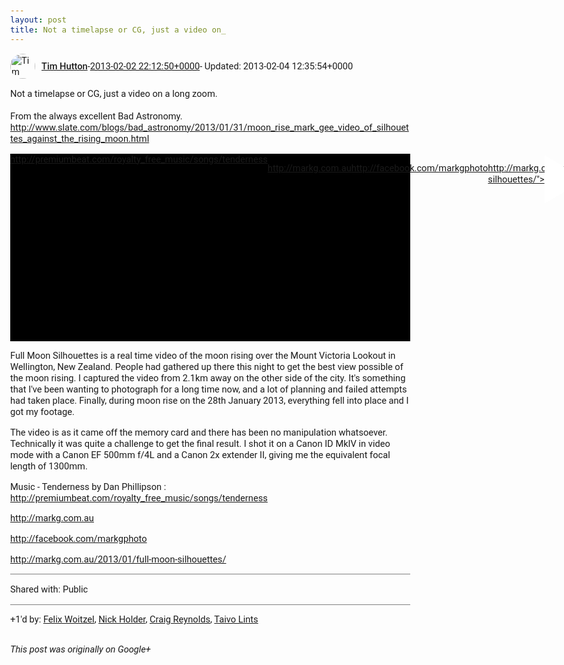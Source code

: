 ```yaml
---
layout: post
title: Not a timelapse or CG, just a video on_
---
```


<html><head><meta charset="utf-8"><title>Not a timelapse or CG, just a video on a long zoom.&lt;br&gt;&lt;br&gt;From the always ex...</title><style>body {font: 11pt Roboto, Arial, sans-serif; max-width: 640px; margin: 24px;}.author-photo {border-radius: 50%; margin-right: 10px; width: 40px;}.author {font-weight: 500;}.main-content {margin: 15px 0 15px;}.post-title {font-weight: bold;}.location {display: block; margin-top: 15px;}.location img {float: left; margin-right: 5px; width: 20px;}.media-link {display: inline-block; max-width: 100%; vertical-align: top;}.media-link p {margin-top: 5px; max-height: 4em; overflow: scroll;}.media {max-height: 100vh; max-width: 100%;}.video-placeholder {background: black; display: flex; height: 300px; max-width: 100%; width: 640px;}.play-icon {border-bottom: 30px solid transparent; border-left: 50px solid white; border-top: 30px solid transparent; color: white; margin: auto;}.album {max-height: 800px; overflow: scroll; width: calc(100vw - 48px);}.album .media-link {margin-right: 5px; max-width: 250px;}.album .media {max-height: 250px;}.link-embed {border-top: 1px solid lightgrey; display: block; margin-top: 20px;}.link-embed img {max-width: 100%;}.inline-link-embed {display: block;}.inline-link-embed img {vertical-align: middle;}.link-title {display: inline-block; font-size: medium; font-weight: 300; padding-left: 1em;}.reshare-attribution {display: block; font-weight: bold; margin-bottom: 10px;}.poll-image {margin-bottom: 5px; max-height: 300px; max-width: 500px;}.poll-choice {align-items: center; display: flex; margin-bottom: 5px; max-width: 500px;}.poll-choice-percentage {background-color: lightblue; height: 100%; left: 0; position: absolute; z-index: -1;}.poll-choice-selected {margin-right: 5px;}.poll-choice-results {border: 1px solid lightgray; border-radius: 5px; display: flex; line-height: 40px; overflow: hidden; padding: 0 8px; position: relative;}.poll-choice-results, .poll-choice-description {flex-grow: 1; margin-right: 10px;}.poll-choice-image {width: 100%;}.poll-choice-image, .poll-choice-image img {max-height: 40px; max-width: 100px;}.poll-choice-votes {max-height: 100px; overflow: auto;}.plus-entity-embed {color: black; display: block; text-decoration: none;}.plus-entity-embed-cover-photo {max-height: 300px; max-width: 100%;}.plus-entity-embed-info {padding: 0 1em 1em;}.plus-entity-embed-info h2 {font-weight: 500; margin: 10px 0;}.plus-entity-embed-info p {font-size: small; margin: 0;}.collection-owner-avatar {border-radius: 50%; border: 2px solid white; height: 40px; margin-top: -22px;}.visibility {padding: 1em 0; border-top: 1px solid grey;}.post-activity {padding: 1em 0; border-top: 1px solid grey;}.comments {border-top: 1px solid gray; padding-top: 1em;}.comment + .comment {margin-top: 1em;}.comment .media-link, .comment .inline-link-embed {margin-top: 5px;}</style></head><body><div style="margin-bottom:1em;"><div style="display:flex; align-items:center"><img class="author-photo" src="https://lh4.googleusercontent.com/-epo4ZZKNqEw/AAAAAAAAAAI/AAAAAAAAVSU/qu3LpcHEnoQ/s64-c/photo.jpg" alt="Tim Hutton"><a href="https://plus.google.com/+TimHutton" target="_blank" class="author">Tim Hutton</a> - <a target="_blank" href="https://plus.google.com/+TimHutton/posts/6RdZXsXMyvB">2013-02-02 22:12:50+0000</a><span> - Updated: 2013-02-04 12:35:54+0000</span></div><div class="main-content">Not a timelapse or CG, just a video on a long zoom.<br><br>From the always excellent Bad Astronomy.<br><a rel="nofollow" target="_blank" href="http://www.slate.com/blogs/bad_astronomy/2013/01/31/moon_rise_mark_gee_video_of_silhouettes_against_the_rising_moon.html" class="ot-anchor bidi_isolate" jslog="10929; track:click" dir="ltr">http://www.slate.com/blogs/bad_astronomy/2013/01/31/moon_rise_mark_gee_video_of_silhouettes_against_the_rising_moon.html</a></div><a href="http://www.vimeo.com/58385453" target="_blank" class="media-link"><div class="video-placeholder" title="Full Moon Silhouettes is a real time video of the moon rising over the Mount Victoria Lookout in Wellington, New Zealand. People had gathered up there this night to get the best view possible of the moon rising. I captured the video from 2.1km away on the other side of the city. It&#39;s something that I&#39;ve been wanting to photograph for a long time now, and a lot of planning and failed attempts had taken place. Finally, during moon rise on the 28th January 2013, everything fell into place and I got my footage.



The video is as it came off the memory card and there has been no manipulation whatsoever. Technically it was quite a challenge to get the final result. I shot it on a Canon ID MkIV in video mode with a Canon EF 500mm f/4L and a Canon 2x extender II, giving me the equivalent focal length of 1300mm.



Music - Tenderness by Dan Phillipson : http://premiumbeat.com/royalty_free_music/songs/tenderness



http://markg.com.au

http://facebook.com/markgphoto

http://markg.com.au/2013/01/full-moon-silhouettes/"><span class="play-icon"></span></div><p>Full Moon Silhouettes is a real time video of the moon rising over the Mount Victoria Lookout in Wellington, New Zealand. People had gathered up there this night to get the best view possible of the moon rising. I captured the video from 2.1km away on the other side of the city. It&#39;s something that I&#39;ve been wanting to photograph for a long time now, and a lot of planning and failed attempts had taken place. Finally, during moon rise on the 28th January 2013, everything fell into place and I got my footage.



The video is as it came off the memory card and there has been no manipulation whatsoever. Technically it was quite a challenge to get the final result. I shot it on a Canon ID MkIV in video mode with a Canon EF 500mm f/4L and a Canon 2x extender II, giving me the equivalent focal length of 1300mm.



Music - Tenderness by Dan Phillipson : http://premiumbeat.com/royalty_free_music/songs/tenderness



http://markg.com.au

http://facebook.com/markgphoto

http://markg.com.au/2013/01/full-moon-silhouettes/</p></a></div><div class="visibility">Shared with: Public</div><div class="post-activity"><div class="plus-oners">+1'd by: <a href="https://plus.google.com/+FelixWoitzel">Felix Woitzel</a>, <a href="https://plus.google.com/+NickHolder">Nick Holder</a>, <a href="https://plus.google.com/+CraigReynolds">Craig Reynolds</a>, <a href="https://plus.google.com/+TaivoLints">Taivo Lints</a></div></div></body></html>

<i>This post was originally on Google+</i>